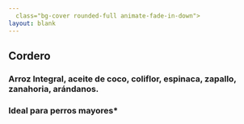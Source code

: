 ```yaml
---
  class="bg-cover rounded-full animate-fade-in-down">
layout: blank
---
```

<turbo-frame id="the_pit" loading="lazy">
  <div style="background-image:url('../../assets/img/circles/escarapela_cordero.jpg')"
  class="rounded-full bg-cover animate-fade-in-down">
    <div class="escarapela md:w-96 md:h-96 border-turquesa-300"
    >
      <h2 class="text-4xl">Cordero</h2>
      <h3 class="py-2 mx-8 text-xl font-bold text-center">Arroz Integral, aceite de coco, coliflor, espinaca, zapallo, zanahoria, arándanos.</h3>
      <h3 class="mx-8 text-xl">Ideal para perros mayores*</h3>
    </div>
  </div>
</turbo-frame>
